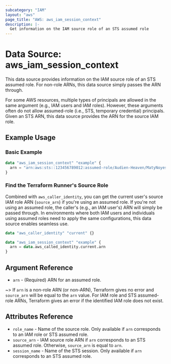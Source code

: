 ```yaml
---
subcategory: "IAM"
layout: "aws"
page_title: "AWS: aws_iam_session_context"
description: |-
  Get information on the IAM source role of an STS assumed role
---
```


# Data Source: aws_iam_session_context

This data source provides information on the IAM source role of an STS assumed role. For non-role ARNs, this data source simply passes the ARN through.

For some AWS resources, multiple types of principals are allowed in the same argument (e.g., IAM users and IAM roles). However, these arguments often do not allow assumed-role (i.e., STS, temporary credential) principals. Given an STS ARN, this data source provides the ARN for the source IAM role.

## Example Usage

### Basic Example

```terraform
data "aws_iam_session_context" "example" {
  arn = "arn:aws:sts::123456789012:assumed-role/Audien-Heaven/MatyNoyes"
}
```

### Find the Terraform Runner's Source Role

Combined with `aws_caller_identity`, you can get the current user's source IAM role ARN (`source_arn`) if you're using an assumed role. If you're not using an assumed role, the caller's (e.g., an IAM user's) ARN will simply be passed through. In environments where both IAM users and individuals using assumed roles need to apply the same configurations, this data source enables seamless use.

```terraform
data "aws_caller_identity" "current" {}

data "aws_iam_session_context" "example" {
  arn = data.aws_called_identity.current.arn
}
```

## Argument Reference

* `arn` - (Required) ARN for an assumed role.

~> If `arn` is a non-role ARN (or non-ARN), Terraform gives no error and `source_arn` will be equal to the `arn` value. For IAM role and STS assumed-role ARNs, Terraform gives an error if the identified IAM role does not exist.

## Attributes Reference

* `role_name` - Name of the source role. Only available if `arn` corresponds to an IAM role or STS assumed role.
* `source_arn` - IAM source role ARN if `arn` corresponds to an STS assumed role. Otherwise, `source_arn` is equal to `arn`.
* `session_name` - Name of the STS session. Only available if `arn` corresponds to an STS assumed role.
